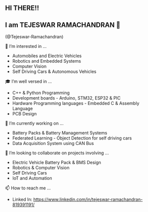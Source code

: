 ## HI THERE!!

## I am TEJESWAR RAMACHANDRAN 🤠

(@Tejeswar-Ramachandran)

👀 I’m interested in ...
- Automobiles and Electric Vehicles
- Robotics and Embedded Systems
- Computer Vision
- Self Driving Cars & Autonomous Vehicles

🎓 I’m well versed in ...
- C++ & Python Programming
- Development boards - Arduino, STM32, ESP32 & PIC
- Hardware Programming languages - Embedded C & Assembly Language
- PCB Design 

🌱 I’m currently working on ...
- Battery Packs & Battery Management Systems
- Federated Learning - Object Detection for self driving cars
- Data Acquisition System using CAN Bus


🤝 I’m looking to collaborate on projects involving ...
- Electric Vehicle Battery Pack & BMS Design
- Robotics & Computer Vision
- Self Driving Cars
- IoT and Automation

📫 How to reach me ...
- Linked In: https://www.linkedin.com/in/tejeswar-ramachandran-819391191/


<!---
Tejeswar-Ramachandran/Tejeswar-Ramachandran is a ✨ special ✨ repository because its `README.md` (this file) appears on your GitHub profile.
You can click the Preview link to take a look at your changes.
--->
